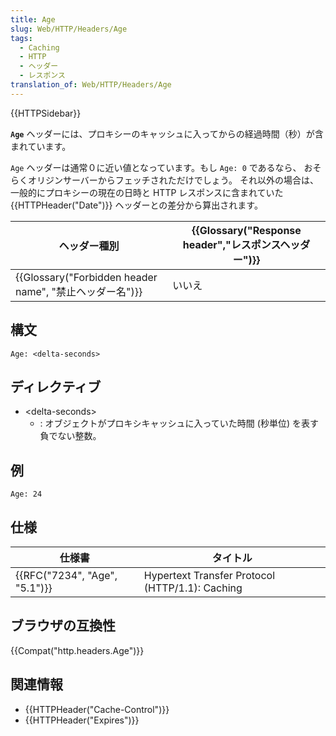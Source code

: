 ```yaml
---
title: Age
slug: Web/HTTP/Headers/Age
tags:
  - Caching
  - HTTP
  - ヘッダー
  - レスポンス
translation_of: Web/HTTP/Headers/Age
---
```

{{HTTPSidebar}}

**`Age`** ヘッダーには、プロキシーのキャッシュに入ってからの経過時間（秒）が含まれています。

`Age` ヘッダーは通常０に近い値となっています。もし `Age: 0` であるなら、 おそらくオリジンサーバーからフェッチされただけでしょう。 それ以外の場合は、一般的にプロキシーの現在の日時と HTTP レスポンスに含まれていた{{HTTPHeader("Date")}} ヘッダーとの差分から算出されます。

| ヘッダー種別                                                                         | {{Glossary("Response header","レスポンスヘッダー")}} |
| ------------------------------------------------------------------------------------ | -------------------------------------------------------------------------------- |
| {{Glossary("Forbidden header name", "禁止ヘッダー名")}} | いいえ                                                                           |

## 構文

    Age: <delta-seconds>

## ディレクティブ

- \<delta-seconds>
  - : オブジェクトがプロキシキャッシュに入っていた時間 (秒単位) を表す負でない整数。

## 例

    Age: 24

## 仕様

| 仕様書                                   | タイトル                                        |
| ---------------------------------------- | ----------------------------------------------- |
| {{RFC("7234", "Age", "5.1")}} | Hypertext Transfer Protocol (HTTP/1.1): Caching |

## ブラウザの互換性

{{Compat("http.headers.Age")}}

## 関連情報

- {{HTTPHeader("Cache-Control")}}
- {{HTTPHeader("Expires")}}
